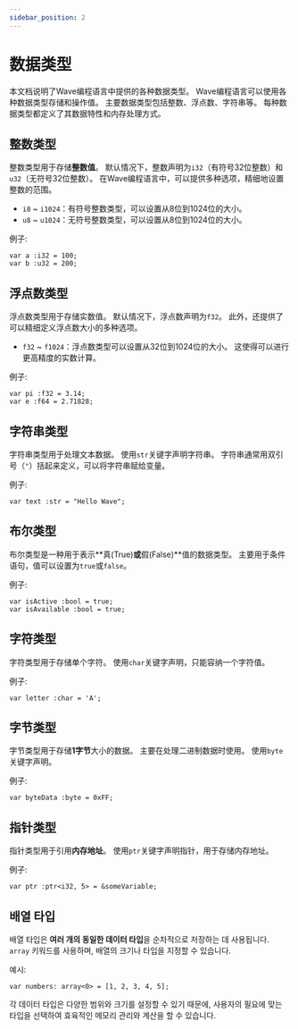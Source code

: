 ```yaml
---
sidebar_position: 2
---
```


# 数据类型

本文档说明了Wave编程语言中提供的各种数据类型。
Wave编程语言可以使用各种数据类型存储和操作值。
主要数据类型包括整数、浮点数、字符串等。 每种数据类型都定义了其数据特性和内存处理方式。

## 整数类型

整数类型用于存储**整数值**。
默认情况下，整数声明为`i32`（有符号32位整数）和`u32`（无符号32位整数）。
在Wave编程语言中，可以提供多种选项，精细地设置整数的范围。

- `i8` ~ `i1024`：有符号整数类型，可以设置从8位到1024位的大小。
- `u8` ~ `u1024`：无符号整数类型，可以设置从8位到1024位的大小。

例子:

```wave
var a :i32 = 100;
var b :u32 = 200;
```

## 浮点数类型

浮点数类型用于存储实数值。
默认情况下，浮点数声明为`f32`。
此外，还提供了可以精细定义浮点数大小的多种选项。

- `f32` ~ `f1024`：浮点数类型可以设置从32位到1024位的大小。 这使得可以进行更高精度的实数计算。

例子:

```wave
var pi :f32 = 3.14;
var e :f64 = 2.71828;
```

## 字符串类型

字符串类型用于处理文本数据。 使用`str`关键字声明字符串。
字符串通常用双引号（`"`）括起来定义，可以将字符串赋给变量。

例子:

```wave
var text :str = "Hello Wave";
```

## 布尔类型

布尔类型是一种用于表示\*\*真(True)**或**假(False)\*\*值的数据类型。
主要用于条件语句，值可以设置为`true`或`false`。

例子:

```wave
var isActive :bool = true;
var isAvailable :bool = true;
```

## 字符类型

字符类型用于存储单个字符。
使用`char`关键字声明，只能容纳一个字符值。

例子:

```wave
var letter :char = 'A';
```

## 字节类型

字节类型用于存储**1字节**大小的数据。
主要在处理二进制数据时使用。 使用`byte`关键字声明。

例子:

```wave
var byteData :byte = 0xFF;
```

## 指针类型

指针类型用于引用**内存地址**。
使用`ptr`关键字声明指针，用于存储内存地址。

例子:

```wave
var ptr :ptr<i32, 5> = &someVariable;
```

## 배열 타입

배열 타입은 **여러 개의 동일한 데이터 타입**을 순차적으로 저장하는 데 사용됩니다.
`array` 키워드를 사용하며, 배열의 크기나 타입을 지정할 수 있습니다.

예시:

```wave
var numbers: array<0> = [1, 2, 3, 4, 5];
```

각 데이터 타입은 다양한 범위와 크기를 설정할 수 있기 때문에, 사용자의 필요에 맞는 타입을 선택하여 효육적인 메모리 관리와 계산을 할 수 있습니다.
